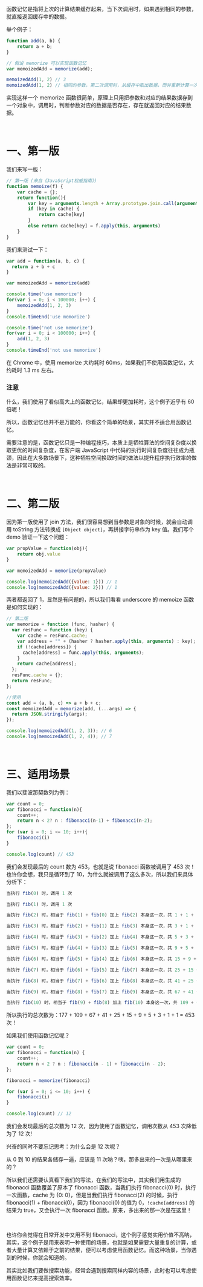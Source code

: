 
函数记忆是指将上次的计算结果缓存起来，当下次调用时，如果遇到相同的参数，就直接返回缓存中的数据。

举个例子：

```js
function add(a, b) {
    return a + b;
}

// 假设 memorize 可以实现函数记忆
var memoizedAdd = memorize(add);

memoizedAdd(1, 2) // 3
memoizedAdd(1, 2) // 相同的参数，第二次调用时，从缓存中取出数据，而非重新计算一次
```

实现这样一个 memorize 函数很简单，原理上只用把参数和对应的结果数据存到一个对象中，调用时，判断参数对应的数据是否存在，存在就返回对应的结果数据。

<br>

# 一、第一版

我们来写一版：

```js
// 第一版 (来自《JavaScript权威指南》)
function memoize(f) {
    var cache = {};
    return function(){
        var key = arguments.length + Array.prototype.join.call(arguments, ",");
        if (key in cache) {
            return cache[key]
        }
        else return cache[key] = f.apply(this, arguments)
    }
}
```

我们来测试一下：

```js
var add = function(a, b, c) {
  return a + b + c
}

var memoizedAdd = memorize(add)

console.time('use memorize')
for(var i = 0; i < 100000; i++) {
    memoizedAdd(1, 2, 3)
}
console.timeEnd('use memorize')

console.time('not use memorize')
for(var i = 0; i < 100000; i++) {
    add(1, 2, 3)
}
console.timeEnd('not use memorize')
```

在 Chrome 中，使用 memorize 大约耗时 60ms，如果我们不使用函数记忆，大约耗时 1.3 ms 左右。

### 注意

什么，我们使用了看似高大上的函数记忆，结果却更加耗时，这个例子近乎有 60 倍呢！

所以，函数记忆也并不是万能的，你看这个简单的场景，其实并不适合用函数记忆。

需要注意的是，函数记忆只是一种编程技巧，本质上是牺牲算法的空间复杂度以换取更优的时间复杂度，在客户端 JavaScript 中代码的执行时间复杂度往往成为瓶颈，因此在大多数场景下，这种牺牲空间换取时间的做法以提升程序执行效率的做法是非常可取的。

<br>

# 二、第二版

因为第一版使用了 join 方法，我们很容易想到当参数是对象的时候，就会自动调用 toString 方法转换成 `[Object object]`，再拼接字符串作为 key 值。我们写个 demo 验证一下这个问题：

```js
var propValue = function(obj){
    return obj.value
}

var memoizedAdd = memorize(propValue)

console.log(memoizedAdd({value: 1})) // 1
console.log(memoizedAdd({value: 2})) // 1
```

两者都返回了 1，显然是有问题的，所以我们看看 underscore 的 memoize 函数是如何实现的：

```js
// 第二版
var memorize = function (func, hasher) {
  var resFunc = function (key) {
    var cache = resFunc.cache;
    var address = "" + (hasher ? hasher.apply(this, arguments) : key); //使用 function 的第一个参数作为 key
    if (!cache[address]) {
      cache[address] = func.apply(this, arguments);
    }
    return cache[address];
  };
  resFunc.cache = {};
  return resFunc;
};

//使用
const add = (a, b, c) => a + b + c;
const memoizedAdd = memorize(add, (...args) => {
  return JSON.stringify(args);
});

console.log(memoizedAdd(1, 2, 3)); // 6
console.log(memoizedAdd(1, 2, 4)); // 7
```


<br>

# 三、适用场景

我们以斐波那契数列为例：

```js
var count = 0;
var fibonacci = function(n){
    count++;
    return n < 2? n : fibonacci(n-1) + fibonacci(n-2);
};
for (var i = 0; i <= 10; i++){
    fibonacci(i)
}

console.log(count) // 453
```

我们会发现最后的 count 数为 453，也就是说 fibonacci 函数被调用了 453 次！也许你会想，我只是循环到了 10，为什么就被调用了这么多次，所以我们来具体分析下：

```js
当执行 fib(0) 时，调用 1 次

当执行 fib(1) 时，调用 1 次

当执行 fib(2) 时，相当于 fib(1) + fib(0) 加上 fib(2) 本身这一次，共 1 + 1 + 1 = 3 次

当执行 fib(3) 时，相当于 fib(2) + fib(1) 加上 fib(3) 本身这一次，共 3 + 1 + 1 = 5 次

当执行 fib(4) 时，相当于 fib(3) + fib(2) 加上 fib(4) 本身这一次，共 5 + 3 + 1 = 9 次

当执行 fib(5) 时，相当于 fib(4) + fib(3) 加上 fib(5) 本身这一次，共 9 + 5 + 1 = 15 次

当执行 fib(6) 时，相当于 fib(5) + fib(4) 加上 fib(6) 本身这一次，共 15 + 9 + 1 = 25 次

当执行 fib(7) 时，相当于 fib(6) + fib(5) 加上 fib(7) 本身这一次，共 25 + 15 + 1 = 41 次

当执行 fib(8) 时，相当于 fib(7) + fib(6) 加上 fib(8) 本身这一次，共 41 + 25 + 1 = 67 次

当执行 fib(9) 时，相当于 fib(8) + fib(7) 加上 fib(9) 本身这一次，共 67 + 41 + 1 = 109 次

当执行 fib(10) 时，相当于 fib(9) + fib(8) 加上 fib(10) 本身这一次，共 109 + 67 + 1 = 177 次
```

所以执行的总次数为：177 + 109 + 67 + 41 + 25 + 15 + 9 + 5 + 3 + 1 + 1 = 453 次！

如果我们使用函数记忆呢？

```js
var count = 0;
var fibonacci = function(n) {
    count++;
    return n < 2 ? n : fibonacci(n - 1) + fibonacci(n - 2);
};

fibonacci = memorize(fibonacci)

for (var i = 0; i <= 10; i++) {
    fibonacci(i)
}

console.log(count) // 12
```

我们会发现最后的总次数为 12 次，因为使用了函数记忆，调用次数从 453 次降低为了 12 次!

兴奋的同时不要忘记思考：为什么会是 12 次呢？

从 0 到 10 的结果各储存一遍，应该是 11 次呐？咦，那多出来的一次是从哪里来的？

所以我们还需要认真看下我们的写法，在我们的写法中，其实我们用生成的 fibonacci 函数覆盖了原本了 fibonacci 函数，当我们执行 fibonacci(0) 时，执行一次函数，cache 为 {0: 0}，但是当我们执行 fibonacci(2) 的时候，执行 fibonacci(1) + fibonacci(0)，因为 fibonacci(0) 的值为 0，`!cache[address]` 的结果为 true，又会执行一次 fibonacci 函数。原来，多出来的那一次是在这里！

<br>

也许你会觉得在日常开发中又用不到 fibonacci，这个例子感觉实用价值不高呐，其实，这个例子是用来表明一种使用的场景，也就是如果需要大量重复的计算，或者大量计算又依赖于之前的结果，便可以考虑使用函数记忆。而这种场景，当你遇到的时候，你就会知道的。

其实比如我们要做搜索功能，经常会遇到搜索同样内容的场景，此时也可以考虑使用函数记忆来提高搜索效率。

